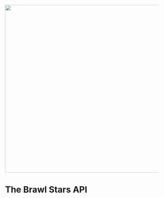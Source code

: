 <p align="center">
  <img src="https://i.postimg.cc/hP4BxKzs/api-brawl-star.png" width="700" height="550" align="center"/>
</p>


# The Brawl Stars API
